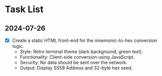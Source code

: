 # Task List

## 2024-07-26

- [x] Create a static HTML front-end for the mnemonic-to-hex conversion logic.
  - Style: Retro terminal theme (dark background, green text).
  - Functionality: Client-side conversion using JavaScript.
  - Security: No data should be sent over the network.
  - Output: Display SS58 Address and 32-byte hex seed. 